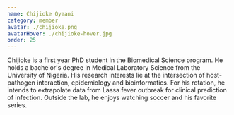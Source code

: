```yaml
---
name: Chijioke Oyeani
category: member
avatar: ./chijioke.png
avatarHover: ./chijioke-hover.jpg
order: 25
---
```


Chijioke is a first year PhD student in the Biomedical Science program. He holds a bachelor's degree in Medical Laboratory Science from the University of Nigeria. His research interests lie at the intersection of host-pathogen interaction, epidemiology and bioinformatics. For his rotation, he intends to extrapolate data from Lassa fever outbreak for clinical prediction of infection. Outside the lab, he enjoys watching soccer and his favorite series.

